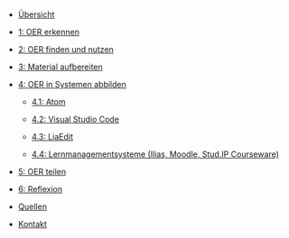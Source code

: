 <!-- docs/_sidebar.md -->

<br>

* [Übersicht](./)

* [1: OER erkennen](step1.md)

* [2: OER finden und nutzen](step2.md)

* [3: Material aufbereiten](step3.md)

* [4: OER in Systemen abbilden](step4.md)

   * [4.1: Atom](step4_1.md)

   * [4.2: Visual Studio Code](step4_2.md)

   * [4.3: LiaEdit](step4_3.md)
   
   * [4.4: Lernmanagementsysteme (Ilias, Moodle, Stud.IP Courseware)](step4_4.md)

* [5: OER teilen](step5.md)

* [6: Reflexion](step6.md)

* [Quellen](/licenses/sources.md)

* [Kontakt](/contact/index.md)
